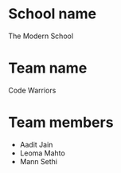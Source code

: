 # School name
The Modern School

# Team name
Code Warriors

# Team members
- Aadit Jain
- Leoma Mahto
- Mann Sethi
